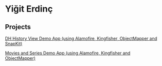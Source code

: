 # Yiğit Erdinç

## Projects

[DH History View Demo App (using Alamofire, Kingfisher, ObjectMapper and SnapKit)](https://github.com/Murmeko/DH-History-Demo)

[Movies and Series Demo App (using Alamofire, Kingfisher and ObjectMapper)](https://github.com/Murmeko/Movies-and-Series-Demo-App)
